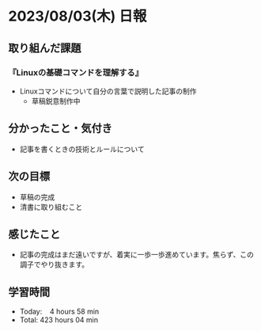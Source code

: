 # 2023/08/03(木) 日報

## 取り組んだ課題
### 『Linuxの基礎コマンドを理解する』
- Linuxコマンドについて自分の言葉で説明した記事の制作
  - 草稿鋭意制作中


## 分かったこと・気付き
- 記事を書くときの技術とルールについて


## 次の目標
- 草稿の完成
- 清書に取り組むこと


## 感じたこと
- 記事の完成はまだ遠いですが、着実に一歩一歩進めています。焦らず、この調子でやり抜きます。


## 学習時間
- Today:&nbsp;&nbsp;&nbsp; 4 hours 58 min
- Total: 423 hours 04 min
